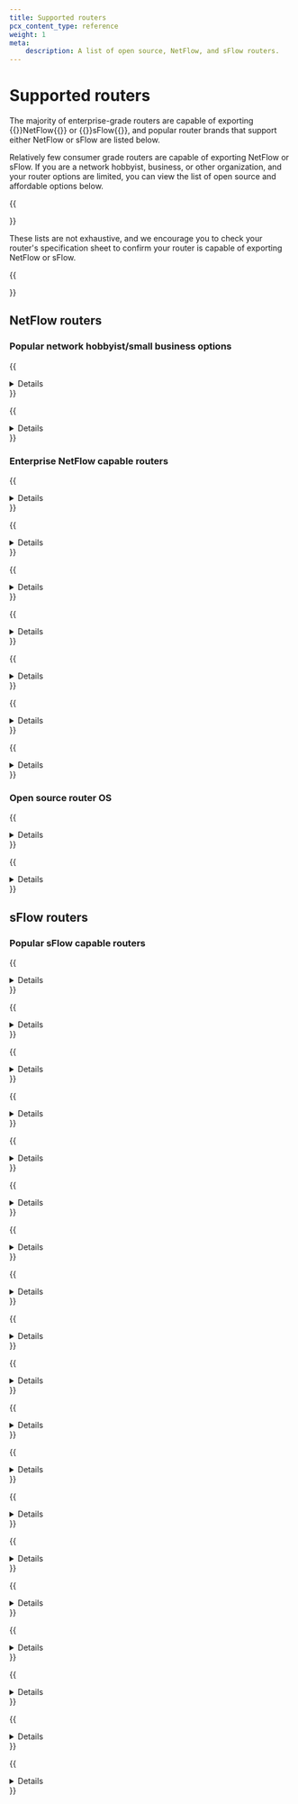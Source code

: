 ```yaml
---
title: Supported routers
pcx_content_type: reference
weight: 1
meta:
    description: A list of open source, NetFlow, and sFlow routers.
---
```


# Supported routers

The majority of enterprise-grade routers are capable of exporting {{<glossary-tooltip term_id="NetFlow">}}NetFlow{{</glossary-tooltip>}} or {{<glossary-tooltip term_id="sFlow">}}sFlow{{</glossary-tooltip>}}, and popular router brands that support either NetFlow or sFlow are listed below.

Relatively few consumer grade routers are capable of exporting NetFlow or sFlow. If you are a network hobbyist, business, or other organization, and your router options are limited, you can view the list of open source and affordable options below.

{{<Aside type="note" header="Note:">}}

These lists are not exhaustive, and we encourage you to check your router's specification sheet to confirm your router is capable of exporting NetFlow or sFlow.

{{</Aside>}}

## NetFlow routers

### Popular network hobbyist/small business options

{{<details header="pfSense">}}

- [pfsense website](https://www.pfsense.org/)
- **Supported hardware model or plugin**: [softflowd](https://docs.netgate.com/pfsense/en/latest/recipes/netflow-with-softflowd.html)

{{</details>}}

{{<details header="Ubiquiti">}}

- [Ubiquiti website](https://www.ui.com/)
- **Supported hardware model or plugin**: UISP EdgeRouter series

{{</details>}}

### Enterprise NetFlow capable routers

{{<details header="Barracuda">}}

- **Supported hardware model or plugin**: CloudGen Firewall, NG Firewall

{{</details>}}

{{<details header="Cisco">}}

- [NetFlow/sFlow Support Matrix](https://community.cisco.com/t5/security-knowledge-base/netflow-support-matrix/ta-p/3644638?attachment-id=203270)
- **Supported hardware model or plugin**: ASR series, Catalyst series, ISR series, Nexus 1000v, Nexus 5000, Nexus 6000, Nexus 7000, Nexus 9000, WLC series, 800 series (not 860)

{{</details>}}

{{<details header="Fortinet">}}

- **Supported hardware model or plugin**: FortiGate series, FortiSwitch series

{{</details>}}

{{<details header="Meraki">}}

- [NetFlow/sFlow Support Matrix (Meraki on page 2)](https://community.cisco.com/t5/security-knowledge-base/netflow-support-matrix/ta-p/3644638?attachment-id=203270)
- **Supported hardware model or plugin**: MX series, Z1 series

{{</details>}}

{{<details header="Mikrotik">}}

- [MikroTik website](https://wiki.mikrotik.com/wiki/Manual:IP/Traffic_Flow)
- **Supported hardware model or plugin**: Router OS v2.9, v3, v4, and later

{{</details>}}

{{<details header="Nokia">}}

- **Supported hardware model or plugin**: 7950 XRS series, 7750 SR series

{{</details>}}

{{<details header="Ubiquiti">}}

- [Ubiquiti website](https://www.ui.com/)
- **Supported hardware model or plugin**: 7950 XRS series, 7750 SR series

{{</details>}}

### Open source router OS

{{<details header="pfSense">}}

- [pfSense website](https://www.pfsense.org/)
- **Supported hardware model or plugin**: [softflowd](https://docs.netgate.com/pfsense/en/latest/recipes/netflow-with-softflowd.html)

{{</details>}}

{{<details header="OpenWrt">}}

- [OpenWrt website](https://openwrt.org/start)
- **Supported hardware model or plugin**: [Table of supported routers](https://openwrt.org/toh/start)<br> [OpenWrt NetFlow support](https://openwrt.org/packages/pkgdata/softflowd)

{{</details>}}

## sFlow routers

### Popular sFlow capable routers

{{<details header="Arista">}}

- **Supported hardware model or plugin**: 710P series, 720X series, 7010 series, 7020R series, 7050X3 series, 7060X series, 7150 series, 7160 series, 7170 series, 7250X series, 7280R series, 7300 series, 7500R series, 7800R3 series

{{</details>}}

{{<details header="Aruba">}}

- **Supported hardware model or plugin**: 2530 series, 2540 series, 2920 series, 2930F series, 2930M series, 3810 series, 5400R series, 8320 series, 8400 series

{{</details>}}

{{<details header="Cisco">}}

- [NetFlow/sFlow support matrix](https://community.cisco.com/t5/security-knowledge-base/netflow-support-matrix/ta-p/3644638?attachment-id=203270)
- **Supported hardware model or plugin**: 350 series Managed Switches, 350X series Stackable Managed Switches, 550X series Stackable Managed Switches, 8000 series Routers, ASR 9000 series Routers, Catalyst 1000 series, Catalyst 2960-L series, ME 1200 series, NCS 540 series Routers, NCS 5500 series Routers, Nexus 3000 series, Nexus 3100 series, Nexus 3200 series, Nexus 3600 series, Nexus 9200 series, Nexus 9300 series, Nexus 9500 series

{{</details>}}

{{<details header="Dell">}}

- **Supported hardware model or plugin**: Dell Networking N1100 series, Dell Networking N1500 series, Dell Networking N2000 series, Dell Networking N3000 series, Dell Networking N4000 series, Dell Networking C9000 series, Dell Networking S-series 10GbE switches, Dell Networking S-series 1GbE switches, Dell Networking S-series 25/40/50/100GbE switches, Dell Networking Z-series Core and Aggregation switches

{{</details>}}

{{<details header="D-Link">}}

- **Supported hardware model or plugin**: DXS-3400 series, DGS-3120 series, DGS-3630 series, DWS-3160-24TC, DWS-3160-24PC, DWS-4026

{{</details>}}

{{<details header="Edge-Core Networks">}}

- **Supported hardware model or plugin**: AS7700 series, AS5800 series, ECS4660 series, ECS4260 series, ECS4100 series, ECS4200 series, ECS4510 series, ECS3500 series, Open Networking

{{</details>}}

{{<details header="Extreme Networks">}}

- **Supported hardware model or plugin**: X440-G2 series, X450-G2 series, X460-G2 series, X620 series, X670-G2 series, X690 series, X770 series, X870 series, CER 2000 series, MLX series, SLX 9140, SLX 9240, SLX 9540, SLX 9850 series, VDX 6740, VDX 6940, VDX 8770, ERS 4900 series, ERS 5900 series, VSP 4000 series, VSP 8200 series, VSP 8400 series, 200 series, 8000 series

{{</details>}}

{{<details header="Fortinet">}}

- **Supported hardware model or plugin**: FortiGate series, FortiSwitch series

{{</details>}}

{{<details header="HPE">}}

- **Supported hardware model or plugin**: HPE 6600 Switch series, HPE 5900 Switch series, HPE 5700 Switch series, HPE 5500 Switch series, HPE FF 5940 Switch series, HPE FF 5950 Switch series, HPE FF 12900E Switch series

{{</details>}}

{{<details header="Hitachi">}}

- **Supported hardware model or plugin**: Apresia 3400 series, Apresia 5400 series, Apresia 13000 series, Apresia 15000 series, GR4000, GS4000, GS3000

{{</details>}}

{{<details header="Huawei">}}

- **Supported hardware model or plugin**: CloudEngine 5800 series, CloudEngine 6800 series, CloudEngine 7800 series, CloudEngine 8800 series, CloudEngine 12800 series, NetEngine 8000 series, S600-E series, S1720 series, S2700 series, S5700 series, S6720 series, S7700 series, S9700 series, S12700 series

{{</details>}}

{{<details header="Juniper">}}

- **Supported hardware model or plugin**: ACX5000, EX series, MX series, NFX series, OCX1100, PTX1000, PTX10000, QFX series

{{</details>}}

{{<details header="NEC">}}

- **Supported hardware model or plugin**: IP8800/S2500 series, IP8800/S3640 series, IP8800/S3650 series, IP8800/S3660 series, IP8800/S3830 series, IP8800/S4600 series, IP8800/S6300 series, IP8800/S6600 series, IP8800/S6700 series, IP8800/S8308 series, IP8800/S8600 series, IP8800/R8600 series, PF series (ProgrammableFlow)

{{</details>}}

{{<details header="Netgear">}}

- **Supported hardware model or plugin**: M4100 series, M4200 series, M4300 series, M5300 series, M6100 series, M7100 series, M7300 series, XSM7224S Switch series

{{</details>}}

{{<details header="Nokia">}}

- **Supported hardware model or plugin**: Service Router Linux, 7220 Interconnect Router, 7250 Interconnect Router

{{</details>}}

{{<details header="Nvidia">}}

- **Supported hardware model or plugin**: Cumulus Linux, NVIDIA Linux Switch, NVIDIA Onyx, SN2000 Open Ethernet Switches, SN3000 Open Ethernet Switches, SN4000 Open Ethernet Switches

{{</details>}}

{{<details header="Quanta Computer">}}

- **Supported hardware model or plugin**: T1000 series, T3000 series, T5000 series, T7000 series

{{</details>}}

{{<details header="ZTE">}}

- **Supported hardware model or plugin**: ZXR10 2900E series, ZXR10 3900E series, ZXR10 5200 series, ZXR10 5900E series

{{</details>}}

{{<details header="ZyXEL">}}

- **Supported hardware model or plugin**: MGS3520 series, XGS1900 series, XGS2210 series, XGS3700 series, XGS4600 series, XGS4700 series

{{</details>}}
